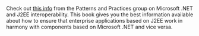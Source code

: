 Check out <a href="http://msdn.microsoft.com/library/default.asp?url=/library/en-us/dnpag/html/jdni.asp" target="_blank">this info</a> from the Patterns and Practices group on Microsoft .NET and J2EE interoperability. This book gives you the best information available about how to ensure that enterprise applications based on J2EE work in harmony with components based on Microsoft .NET and vice versa.